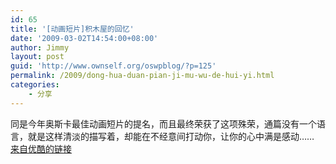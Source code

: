 ```yaml
---
id: 65
title: '[动画短片]积木屋的回忆'
date: '2009-03-02T14:54:00+08:00'
author: Jimmy
layout: post
guid: 'http://www.ownself.org/oswpblog/?p=125'
permalink: /2009/dong-hua-duan-pian-ji-mu-wu-de-hui-yi.html
categories:
    - 分享
---
```


 同是今年奥斯卡最佳动画短片的提名，而且最终荣获了这项殊荣，通篇没有一个语言，就是这样清淡的描写着，却能在不经意间打动你，让你的心中满是感动……   
 [来自优酷的链接](http://v.youku.com/v_show/id_XNzQwMzUwODQ=.html)